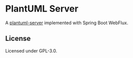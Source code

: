# PlantUML Server

A [plantuml-server][] implemented with Spring Boot WebFlux.

## License

Licensed under GPL-3.0.

[plantuml-server]: https://github.com/plantuml/plantuml-server

